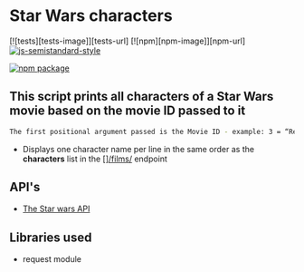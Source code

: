 # Star Wars characters
[![tests][tests-image]][tests-url]
[![npm][npm-image]][npm-url]
[![js-semistandard-style](https://img.shields.io/badge/code%20style-semistandard-brightgreen.svg)](https://github.com/standard/semistandard)

[![npm package](https://nodei.co/npm/request.png?downloads=true&downloadRank=true&stars=true)](https://nodei.co/npm/request/)


## This script prints all characters of a Star Wars movie based on the movie ID passed to it

```bash
The first positional argument passed is the Movie ID - example: 3 = “Return of the Jedi”
```
-  Displays one character name per line in the same order as the **characters**  list in the [][/films/](https://swapi-api.alx-tools.com/api/films/) endpoint
##  API's 
- [The Star wars API](https://swapi-api.alx-tools.com/api/)
##  Libraries used 
- request module

